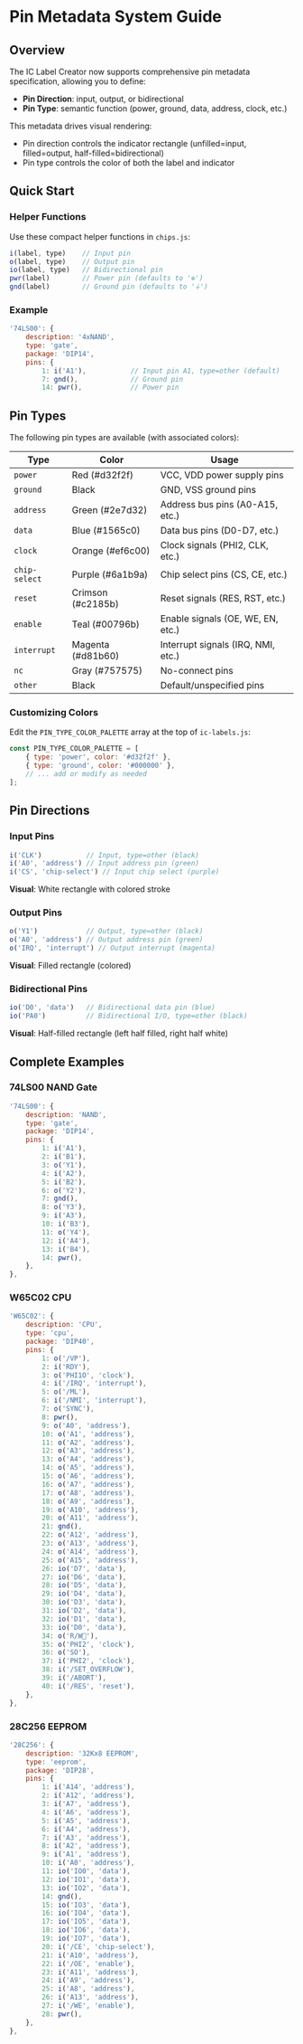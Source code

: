 # Pin Metadata System Guide

## Overview

The IC Label Creator now supports comprehensive pin metadata specification, allowing you to define:
- **Pin Direction**: input, output, or bidirectional
- **Pin Type**: semantic function (power, ground, data, address, clock, etc.)

This metadata drives visual rendering:
- Pin direction controls the indicator rectangle (unfilled=input, filled=output, half-filled=bidirectional)
- Pin type controls the color of both the label and indicator

## Quick Start

### Helper Functions

Use these compact helper functions in `chips.js`:

```javascript
i(label, type)    // Input pin
o(label, type)    // Output pin  
io(label, type)   // Bidirectional pin
pwr(label)        // Power pin (defaults to '⊕')
gnd(label)        // Ground pin (defaults to '⏚')
```

### Example

```javascript
'74LS00': {
    description: '4xNAND',
    type: 'gate',
    package: 'DIP14',
    pins: {
        1: i('A1'),           // Input pin A1, type=other (default)
        7: gnd(),             // Ground pin
        14: pwr(),            // Power pin
```

## Pin Types

The following pin types are available (with associated colors):

| Type          | Color          | Usage |
|---------------|----------------|-------|
| `power`       | Red (#d32f2f)  | VCC, VDD power supply pins |
| `ground`      | Black          | GND, VSS ground pins |
| `address`     | Green (#2e7d32)| Address bus pins (A0-A15, etc.) |
| `data`        | Blue (#1565c0) | Data bus pins (D0-D7, etc.) |
| `clock`       | Orange (#ef6c00)| Clock signals (PHI2, CLK, etc.) |
| `chip-select` | Purple (#6a1b9a)| Chip select pins (CS, CE, etc.) |
| `reset`       | Crimson (#c2185b)| Reset signals (RES, RST, etc.) |
| `enable`      | Teal (#00796b) | Enable signals (OE, WE, EN, etc.) |
| `interrupt`   | Magenta (#d81b60)| Interrupt signals (IRQ, NMI, etc.) |
| `nc`          | Gray (#757575) | No-connect pins |
| `other`       | Black          | Default/unspecified pins |

### Customizing Colors

Edit the `PIN_TYPE_COLOR_PALETTE` array at the top of `ic-labels.js`:

```javascript
const PIN_TYPE_COLOR_PALETTE = [
    { type: 'power', color: '#d32f2f' },
    { type: 'ground', color: '#000000' },
    // ... add or modify as needed
];
```

## Pin Directions

### Input Pins
```javascript
i('CLK')           // Input, type=other (black)
i('A0', 'address') // Input address pin (green)
i('CS', 'chip-select') // Input chip select (purple)
```

**Visual**: White rectangle with colored stroke

### Output Pins
```javascript
o('Y1')            // Output, type=other (black)
o('A0', 'address') // Output address pin (green)
o('IRQ', 'interrupt') // Output interrupt (magenta)
```

**Visual**: Filled rectangle (colored)

### Bidirectional Pins
```javascript
io('D0', 'data')   // Bidirectional data pin (blue)
io('PA0')          // Bidirectional I/O, type=other (black)
```

**Visual**: Half-filled rectangle (left half filled, right half white)

## Complete Examples


### 74LS00 NAND Gate
```javascript
'74LS00': {
    description: 'NAND',
    type: 'gate',
    package: 'DIP14',
    pins: {
        1: i('A1'),
        2: i('B1'),
        3: o('Y1'),
        4: i('A2'),
        5: i('B2'),
        6: o('Y2'),
        7: gnd(),
        8: o('Y3'),
        9: i('A3'),
        10: i('B3'),
        11: o('Y4'),
        12: i('A4'),
        13: i('B4'),
        14: pwr(),
    },
},
```


### W65C02 CPU
```javascript
'W65C02': {
    description: 'CPU',
    type: 'cpu',
    package: 'DIP40',
    pins: {
        1: o('/VP'),
        2: i('RDY'),
        3: o('PHI1O', 'clock'),
        4: i('/IRQ', 'interrupt'),
        5: o('/ML'),
        6: i('/NMI', 'interrupt'),
        7: o('SYNC'),
        8: pwr(),
        9: o('A0', 'address'),
        10: o('A1', 'address'),
        11: o('A2', 'address'),
        12: o('A3', 'address'),
        13: o('A4', 'address'),
        14: o('A5', 'address'),
        15: o('A6', 'address'),
        16: o('A7', 'address'),
        17: o('A8', 'address'),
        18: o('A9', 'address'),
        19: o('A10', 'address'),
        20: o('A11', 'address'),
        21: gnd(),
        22: o('A12', 'address'),
        23: o('A13', 'address'),
        24: o('A14', 'address'),
        25: o('A15', 'address'),
        26: io('D7', 'data'),
        27: io('D6', 'data'),
        28: io('D5', 'data'),
        29: io('D4', 'data'),
        30: io('D3', 'data'),
        31: io('D2', 'data'),
        32: io('D1', 'data'),
        33: io('D0', 'data'),
        34: o('R/W'),
        35: o('PHI2', 'clock'),
        36: o('SO'),
        37: i('PHI2', 'clock'),
        38: i('/SET_OVERFLOW'),
        39: i('/ABORT'),
        40: i('/RES', 'reset'),
    },
},
```


### 28C256 EEPROM
```javascript
'28C256': {
    description: '32Kx8 EEPROM',
    type: 'eeprom',
    package: 'DIP28',
    pins: {
        1: i('A14', 'address'),
        2: i('A12', 'address'),
        3: i('A7', 'address'),
        4: i('A6', 'address'),
        5: i('A5', 'address'),
        6: i('A4', 'address'),
        7: i('A3', 'address'),
        8: i('A2', 'address'),
        9: i('A1', 'address'),
        10: i('A0', 'address'),
        11: io('IO0', 'data'),
        12: io('IO1', 'data'),
        13: io('IO2', 'data'),
        14: gnd(),
        15: io('IO3', 'data'),
        16: io('IO4', 'data'),
        17: io('IO5', 'data'),
        18: io('IO6', 'data'),
        19: io('IO7', 'data'),
        20: i('/CE', 'chip-select'),
        21: i('A10', 'address'),
        22: i('/OE', 'enable'),
        23: i('A11', 'address'),
        24: i('A9', 'address'),
        25: i('A8', 'address'),
        26: i('A13', 'address'),
        27: i('/WE', 'enable'),
        28: pwr(),
    },
},
```



